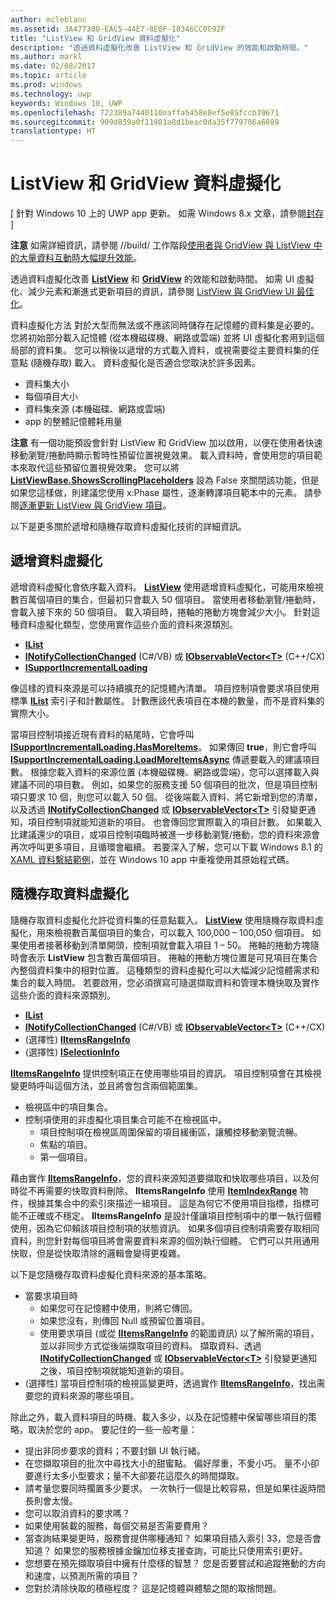 ```yaml
---
author: mcleblanc
ms.assetid: 3A477380-EAC5-44E7-8E0F-18346CC0C92F
title: "ListView 和 GridView 資料虛擬化"
description: "透過資料虛擬化改善 ListView 和 GridView 的效能和啟動時間。"
ms.author: markl
ms.date: 02/08/2017
ms.topic: article
ms.prod: windows
ms.technology: uwp
keywords: Windows 10, UWP
ms.openlocfilehash: 722389a7440110eaffa5458e8ef5e85fccb39671
ms.sourcegitcommit: 909d859a0f11981a8d1beac0da35f779786a6889
translationtype: HT
---
```

# <a name="listview-and-gridview-data-virtualization"></a>ListView 和 GridView 資料虛擬化

\[ 針對 Windows 10 上的 UWP app 更新。 如需 Windows 8.x 文章，請參閱[封存](http://go.microsoft.com/fwlink/p/?linkid=619132) \]

**注意** 如需詳細資訊，請參閱 //build/ 工作階段[使用者與 GridView 與 ListView 中的大量資料互動時大幅提升效能](https://channel9.msdn.com/Events/Build/2013/3-158)。

透過資料虛擬化改善 [**ListView**](https://msdn.microsoft.com/library/windows/apps/BR242878) 和 [**GridView**](https://msdn.microsoft.com/library/windows/apps/BR242705) 的效能和啟動時間。 如需 UI 虛擬化、減少元素和漸進式更新項目的資訊，請參閱 [ListView 與 GridView UI 最佳化](optimize-gridview-and-listview.md)。

資料虛擬化方法 對於大型而無法或不應該同時儲存在記憶體的資料集是必要的。 您將初始部分載入記憶體 (從本機磁碟機、網路或雲端) 並將 UI 虛擬化套用到這個局部的資料集。 您可以稍後以遞增的方式載入資料，或視需要從主要資料集的任意點 (隨機存取) 載入。 資料虛擬化是否適合您取決於許多因素。

-   資料集大小
-   每個項目大小
-   資料集來源 (本機磁碟、網路或雲端)
-   app 的整體記憶體耗用量

**注意** 有一個功能預設會針對 ListView 和 GridView 加以啟用，以便在使用者快速移動瀏覽/捲動時顯示暫時性預留位置視覺效果。 載入資料時，會使用您的項目範本來取代這些預留位置視覺效果。 您可以將 [**ListViewBase.ShowsScrollingPlaceholders**](https://msdn.microsoft.com/library/windows/apps/windows.ui.xaml.controls.listviewbase.showsscrollingplaceholders) 設為 False 來關閉該功能，但是如果您這樣做，則建議您使用 x:Phase 屬性，逐漸轉譯項目範本中的元素。 請參閱[逐漸更新 ListView 與 GridView 項目](optimize-gridview-and-listview.md#update-items-incrementally)。

以下是更多關於遞增和隨機存取資料虛擬化技術的詳細資訊。

## <a name="incremental-data-virtualization"></a>遞增資料虛擬化

遞增資料虛擬化會依序載入資料。 [**ListView**](https://msdn.microsoft.com/library/windows/apps/BR242878) 使用遞增資料虛擬化，可能用來檢視數百萬個項目的集合，但最初只會載入 50 個項目。 當使用者移動瀏覽/捲動時，會載入接下來的 50 個項目。 載入項目時，捲軸的捲動方塊會減少大小。 針對這種資料虛擬化類型，您使用實作這些介面的資料來源類別。

-   [**IList**](https://msdn.microsoft.com/library/windows/apps/xaml/system.collections.ilist.aspx)
-   [**INotifyCollectionChanged**](https://msdn.microsoft.com/library/windows/apps/xaml/system.collections.specialized.inotifycollectionchanged.aspx) (C#/VB) 或 [**IObservableVector&lt;T&gt;**](https://msdn.microsoft.com/library/windows/apps/BR226052) (C++/CX)
-   [**ISupportIncrementalLoading**](https://msdn.microsoft.com/library/windows/apps/Hh701916)

像這樣的資料來源是可以持續擴充的記憶體內清單。 項目控制項會要求項目使用標準 [**IList**](https://msdn.microsoft.com/library/windows/apps/xaml/system.collections.ilist.aspx) 索引子和計數屬性。 計數應該代表項目在本機的數量，而不是資料集的實際大小。

當項目控制項接近現有資料的結尾時，它會呼叫 [**ISupportIncrementalLoading.HasMoreItems**](https://msdn.microsoft.com/library/windows/apps/windows.ui.xaml.data.isupportincrementalloading.hasmoreitems)。 如果傳回 **true**，則它會呼叫 [**ISupportIncrementalLoading.LoadMoreItemsAsync**](https://msdn.microsoft.com/library/windows/apps/windows.ui.xaml.data.isupportincrementalloading.loadmoreitemsasync) 傳遞要載入的建議項目數。 根據您載入資料的來源位置 (本機磁碟機、網路或雲端)，您可以選擇載入與建議不同的項目數。 例如，如果您的服務支援 50 個項目的批次，但是項目控制項只要求 10 個，則您可以載入 50 個。 從後端載入資料、將它新增到您的清單，以及透過 [**INotifyCollectionChanged**](https://msdn.microsoft.com/library/windows/apps/xaml/system.collections.specialized.inotifycollectionchanged.aspx) 或 [**IObservableVector&lt;T&gt;**](https://msdn.microsoft.com/library/windows/apps/BR226052) 引發變更通知，項目控制項就能知道新的項目。 也會傳回您實際載入的項目計數。 如果載入比建議還少的項目，或項目控制項臨時被進一步移動瀏覽/捲動，您的資料來源會再次呼叫更多項目，且循環會繼續。 若要深入了解，您可以下載 Windows 8.1 的 [XAML 資料繫結範例](https://code.msdn.microsoft.com/windowsapps/Data-Binding-7b1d67b5)，並在 Windows 10 app 中重複使用其原始程式碼。

## <a name="random-access-data-virtualization"></a>隨機存取資料虛擬化

隨機存取資料虛擬化允許從資料集的任意點載入。 [**ListView**](https://msdn.microsoft.com/library/windows/apps/BR242878) 使用隨機存取資料虛擬化，用來檢視數百萬個項目的集合，可以載入 100,000 – 100,050 個項目。 如果使用者接著移動到清單開頭，控制項就會載入項目 1 – 50。 捲軸的捲動方塊隨時會表示 **ListView** 包含數百萬個項目。 捲軸的捲動方塊位置是可見項目在集合內整個資料集中的相對位置。 這種類型的資料虛擬化可以大幅減少記憶體需求和集合的載入時間。 若要啟用，您必須撰寫可隨選擷取資料和管理本機快取及實作這些介面的資料來源類別。

-   [**IList**](https://msdn.microsoft.com/library/windows/apps/xaml/system.collections.ilist.aspx)
-   [**INotifyCollectionChanged**](https://msdn.microsoft.com/library/windows/apps/xaml/system.collections.specialized.inotifycollectionchanged.aspx) (C#/VB) 或 [**IObservableVector&lt;T&gt;**](https://msdn.microsoft.com/library/windows/apps/BR226052) (C++/CX)
-   (選擇性) [**IItemsRangeInfo**](https://msdn.microsoft.com/library/windows/apps/Dn877070)
-   (選擇性) [**ISelectionInfo**](https://msdn.microsoft.com/library/windows/apps/Dn877074)

[**IItemsRangeInfo**](https://msdn.microsoft.com/library/windows/apps/Dn877070) 提供控制項正在使用哪些項目的資訊。 項目控制項會在其檢視變更時呼叫這個方法，並且將會包含兩個範圍集。

-   檢視區中的項目集合。
-   控制項使用的非虛擬化項目集合可能不在檢視區中。
    -   項目控制項在檢視區周圍保留的項目緩衝區，讓觸控移動瀏覽流暢。
    -   焦點的項目。
    -   第一個項目。

藉由實作 [**IItemsRangeInfo**](https://msdn.microsoft.com/library/windows/apps/Dn877070)，您的資料來源知道要擷取和快取哪些項目，以及何時從不再需要的快取資料刪除。 **IItemsRangeInfo** 使用 [**ItemIndexRange**](https://msdn.microsoft.com/library/windows/apps/Dn877081) 物件，根據其集合中的索引來描述一組項目。 這是為何它不使用項目指標，指標可能不正確或不穩定。 **IItemsRangeInfo** 是設計僅讓項目控制項中的單一執行個體使用，因為它仰賴該項目控制項的狀態資訊。 如果多個項目控制項需要存取相同資料，則您針對每個項目將會需要資料來源的個別執行個體。 它們可以共用通用快取，但是從快取清除的邏輯會變得更複雜。

以下是您隨機存取資料虛擬化資料來源的基本策略。

-   當要求項目時
    -   如果您可在記憶體中使用，則將它傳回。
    -   如果您沒有，則傳回 Null 或預留位置項目。
    -   使用要求項目 (或從 [**IItemsRangeInfo**](https://msdn.microsoft.com/library/windows/apps/Dn877070) 的範圍資訊) 以了解所需的項目，並以非同步方式從後端擷取項目的資料。 擷取資料、透過 [**INotifyCollectionChanged**](https://msdn.microsoft.com/library/windows/apps/xaml/system.collections.specialized.inotifycollectionchanged.aspx) 或 [**IObservableVector&lt;T&gt;**](https://msdn.microsoft.com/library/windows/apps/BR226052) 引發變更通知之後，項目控制項就能知道新的項目。
-   (選擇性) 當項目控制項的檢視區變更時，透過實作 [**IItemsRangeInfo**](https://msdn.microsoft.com/library/windows/apps/Dn877070)，找出需要您的資料來源的哪些項目。

除此之外，載入資料項目的時機、載入多少，以及在記憶體中保留哪些項目的策略，取決於您的 app。 要記住的一些一般考量：

-   提出非同步要求的資料；不要封鎖 UI 執行緒。
-   在您擷取項目的批次中尋找大小的甜蜜點。 偏好厚重，不愛小巧。 量不小卻要進行太多小型要求；量不大卻要花這麼久的時間擷取。
-   請考量您要同時擱置多少要求。 一次執行一個是比較容易，但是如果往返時間長則會太慢。
-   您可以取消資料的要求嗎？
-   如果使用裝載的服務，每個交易是否需要費用？
-   當查詢結果變更時，服務會提供哪種通知？ 如果項目插入索引 33，您是否會知道？ 如果您的服務根據金鑰加位移支援查詢，可能比只使用索引更好。
-   您想要在預先擷取項目中擁有什麼樣的智慧？ 您是否要嘗試和追蹤捲動的方向和速度，以預測所需的項目？
-   您對於清除快取的積極程度？ 這是記憶體與體驗之間的取捨問題。




